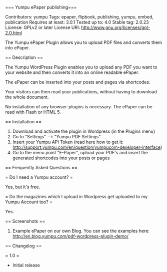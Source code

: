=== Yumpu ePaper publishing===

Contributors: yumpu
Tags: epaper, flipbook, publishing, yumpu, embed, publication
Requires at least: 3.0.1
Tested up to: 4.0
Stable tag: 2.0.23
License: GPLv2 or later
License URI: http://www.gnu.org/licenses/gpl-2.0.html

The Yumpu ePaper Plugin allows you to upload PDF files and converts them into ePaper.

== Description ==

The Yumpu WordPress Plugin enables you to upload any PDF you want to your website and then converts it into an online readable
ePaper.

The ePaper can be inserted into your posts and pages via shortcodes.

Your visitors can then read your publications, without having to download the whole document. 

No installation of any browser-plugins is necessary. The ePaper can be read with Flash or HTML 5. 


== Installation ==

1. Download and activate the plugin in Wordpress (in the Plugins menu)
2. Go to "Settings" --> "Yumpu PDF Settings" 
3. Insert your Yumpu API Token (read here how to get it: http://support.yumpu.com/en/question/yumpucom-developer-interface)
4. Go to the menu point "E-Paper", upload your PDF's and insert the generated shortcodes into your posts or pages


== Frequently Asked Questions ==

= Do I need a Yumpu account? =

Yes, but it's free.

= Do the magazines which I upload in Wordpress get uploaded to my Yumpu Account too? =

Yes.

== Screenshots ==

1. Example ePaper on our own Blog. You can see the examples here: http://en.blog.yumpu.com/pdf-wordpress-plugin-demo/

== Changelog ==

= 1.0 =
* Initial release